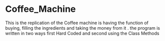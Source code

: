 # Coffee_Machine
This is the replication of the Coffee machine is having the function of buying, filling the ingredients and taking the money from it .  the program is written in two ways first Hard Coded and second using the Class Methods
